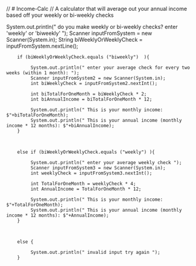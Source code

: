 //  # Income-Calc
//  A calculator that will average out your annual income based off your weekly or bi-weekly checks 


System.out.println(" do you make weekly or bi-weekly checks? enter 'weekly' or 'biweekly' ");
        Scanner inputFromSystem = new Scanner(System.in);
        String biWeeklyOrWeeklyCheck = inputFromSystem.nextLine();



        if (biWeeklyOrWeeklyCheck.equals ("biweekly")  ){

             System.out.println(" enter your average check for every two weeks (within 1 month): ");
             Scanner inputFromSystem2 = new Scanner(System.in);
             int biWeeklyCheck = inputFromSystem2.nextInt();

             int biTotalForOneMonth = biWeeklyCheck * 2;
             int biAnnualIncome = biTotalForOneMonth * 12;

             System.out.println(" This is your monthly income: $"+biTotalForOneMonth);
             System.out.println(" This is your annual income (monthly income * 12 months): $"+biAnnualIncome);
        }



        else if (biWeeklyOrWeeklyCheck.equals ("weekly") ){

             System.out.println(" enter your average weekly check ");
             Scanner inputFromSystem3 = new Scanner(System.in);
             int weeklyCheck = inputFromSystem3.nextInt();

             int TotalForOneMonth = weeklyCheck * 4;
             int AnnualIncome = TotalForOneMonth * 12;

             System.out.println(" This is your monthly income: $"+TotalForOneMonth);
             System.out.println(" This is your annual income (monthly income * 12 months): $"+AnnualIncome);
        }



        else {

             System.out.println(" invalid input try again ");
        }
